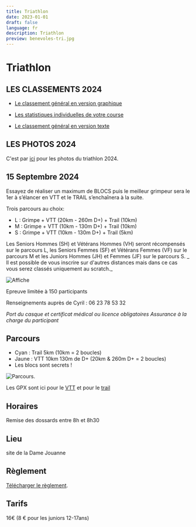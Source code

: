```yaml
---
title: Triathlon
date: 2023-01-01
draft: false
language: fr
description: Triathlon
preview: benevoles-tri.jpg
---
```

# Triathlon

## LES CLASSEMENTS 2024

- [Le classement général en version graphique](/classement_general)
- [Les statistiques individuelles de votre course](/classement)

- [Le classement général en version texte](https://script.google.com/macros/s/AKfycby9PigiIzgdNCaZHI33fkPTWqt9CZrTT5wWOvRvNhMHTNw2z9rs8bARbWPQPN2RIues5w/exec?view=classement)

## LES PHOTOS 2024

C'est par [ici](/photos/triathlon2024/) pour les photos du triathlon 2024.


## 15 Septembre 2024

Essayez de réaliser un maximum de BLOCS puis le meilleur grimpeur sera  le 1er à s’élancer en VTT et le TRAIL s’enchaînera à la suite.

Trois parcours au choix: 
- L : Grimpe + VTT (20km - 260m D+) + Trail (10km)
- M : Grimpe + VTT (10km - 130m D+) + Trail (10km)
- S : Grimpe + VTT (10km - 130m D+) + Trail (5km)

Les Seniors Hommes (SH) et Vétérans Hommes (VH) seront récompensés sur le parcours L, les Seniors Femmes (SF) et Vétérans Femmes (VF) sur le parcours M et les Juniors Hommes (JH) et Femmes (JF) sur le parcours S.
_ Il est possible de vous inscrire sur d'autres distances mais dans ce cas vous serez classés uniquement au scratch._

![Affiche](/images/triathlon-2024.jpg)

Epreuve limitée à 150 participants  

Renseignements auprès de Cyril : 06 23 78 53 32

_Port du casque et certificat médical ou licence obligatoires  Assurance à la charge du participant_

## Parcours
- Cyan : Trail 5km (10km = 2 boucles)
- Jaune : VTT 10km 130m de D+ (20km & 260m D+ = 2 boucles) 
- Les blocs sont secrets !

![Parcours](/images/tri.jpg).

Les GPX sont ici pour le [VTT](/gpx/exp_VTT.gpx) et pour le [trail](/gpx/exp_Trail_Tri.gpx) 

## Horaires

 Remise des dossards entre 8h et 8h30

## Lieu
 site de la Dame Jouanne 

## Règlement

[Télécharger le règlement](/pdf/reglement.pdf).

## Tarifs

16€ (8 € pour les juniors 12-17ans)

